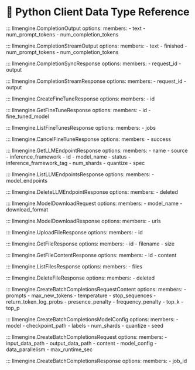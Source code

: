 # 🐍 Python Client Data Type Reference

::: llmengine.CompletionOutput
    options:
        members:
            - text
            - num_prompt_tokens
            - num_completion_tokens

::: llmengine.CompletionStreamOutput
    options:
        members:
            - text
            - finished
            - num_prompt_tokens
            - num_completion_tokens

::: llmengine.CompletionSyncResponse
    options:
        members:
            - request_id
            - output

::: llmengine.CompletionStreamResponse
    options:
        members:
            - request_id
            - output

::: llmengine.CreateFineTuneResponse
    options:
        members:
            - id

::: llmengine.GetFineTuneResponse
    options:
        members:
            - id
            - fine_tuned_model

::: llmengine.ListFineTunesResponse
    options:
        members:
            - jobs

::: llmengine.CancelFineTuneResponse
    options:
        members:
            - success

::: llmengine.GetLLMEndpointResponse
    options:
        members:
            - name
            - source
            - inference_framework
            - id
            - model_name
            - status
            - inference_framework_tag
            - num_shards
            - quantize
            - spec

::: llmengine.ListLLMEndpointsResponse
    options:
        members:
            - model_endpoints

::: llmengine.DeleteLLMEndpointResponse
    options:
        members:
            - deleted

::: llmengine.ModelDownloadRequest
    options:
        members:
            - model_name
            - download_format

::: llmengine.ModelDownloadResponse
    options:
        members:
            - urls

::: llmengine.UploadFileResponse
    options:
        members:
            - id

::: llmengine.GetFileResponse
    options:
        members:
            - id
            - filename
            - size

::: llmengine.GetFileContentResponse
    options:
        members:
            - id
            - content

::: llmengine.ListFilesResponse
    options:
        members:
            - files

::: llmengine.DeleteFileResponse
    options:
        members:
            - deleted

::: llmengine.CreateBatchCompletionsRequestContent
    options:
        members:
            - prompts
            - max_new_tokens
            - temperature
            - stop_sequences
            - return_token_log_probs
            - presence_penalty
            - frequency_penalty
            - top_k
            - top_p

::: llmengine.CreateBatchCompletionsModelConfig
    options:
        members:
            - model
            - checkpoint_path
            - labels
            - num_shards
            - quantize
            - seed

::: llmengine.CreateBatchCompletionsRequest
    options:
        members:
            - input_data_path
            - output_data_path
            - content
            - model_config
            - data_parallelism
            - max_runtime_sec

::: llmengine.CreateBatchCompletionsResponse
    options:
        members:
            - job_id
